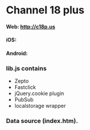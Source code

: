 Channel 18 plus
==

#### Web: http://c18p.us
#### iOS: 
#### Android: 

### lib.js contains

* Zepto
* Fastclick
* jQuery.cookie plugin
* PubSub
* localstorage wrapper

### Data source (index.htm).

